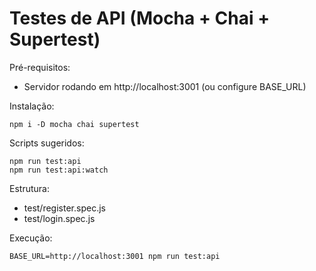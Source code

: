 # Testes de API (Mocha + Chai + Supertest)

Pré-requisitos:
- Servidor rodando em http://localhost:3001 (ou configure BASE_URL)

Instalação:
```
npm i -D mocha chai supertest
```

Scripts sugeridos:
```
npm run test:api
npm run test:api:watch
```

Estrutura:
- test/register.spec.js
- test/login.spec.js

Execução:
```
BASE_URL=http://localhost:3001 npm run test:api
```

